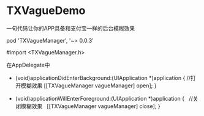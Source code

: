 # TXVagueDemo
一句代码让你的APP具备和支付宝一样的后台模糊效果

pod 'TXVagueManager', '~> 0.0.3'

#import <TXVagueManager.h>

在AppDelegate中


- (void)applicationDidEnterBackground:(UIApplication *)application {
   //打开模糊效果
  [[TXVagueManager vagueManager] open];
}


- (void)applicationWillEnterForeground:(UIApplication *)application {
    //关闭模糊效果
    [[TXVagueManager vagueManager] close];
}



